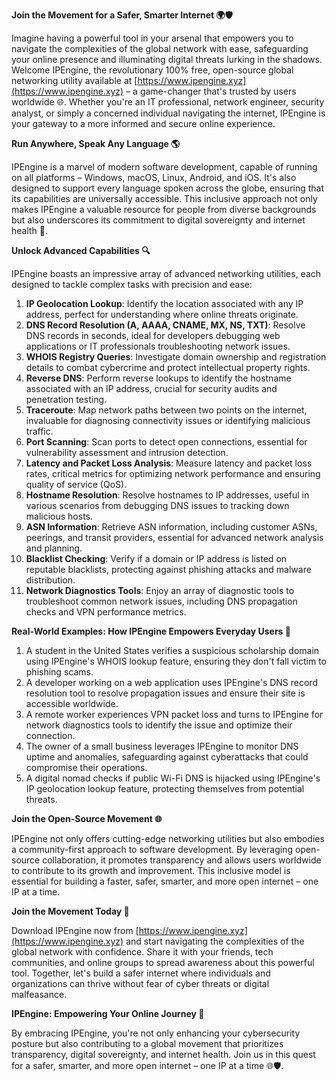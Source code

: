 **Join the Movement for a Safer, Smarter Internet 🌍🛡️**

Imagine having a powerful tool in your arsenal that empowers you to navigate the complexities of the global network with ease, safeguarding your online presence and illuminating digital threats lurking in the shadows. Welcome IPEngine, the revolutionary 100% free, open-source global networking utility available at [https://www.ipengine.xyz](https://www.ipengine.xyz) – a game-changer that's trusted by users worldwide 🌐. Whether you're an IT professional, network engineer, security analyst, or simply a concerned individual navigating the internet, IPEngine is your gateway to a more informed and secure online experience.

**Run Anywhere, Speak Any Language 🌎**

IPEngine is a marvel of modern software development, capable of running on all platforms – Windows, macOS, Linux, Android, and iOS. It's also designed to support every language spoken across the globe, ensuring that its capabilities are universally accessible. This inclusive approach not only makes IPEngine a valuable resource for people from diverse backgrounds but also underscores its commitment to digital sovereignty and internet health 📡.

**Unlock Advanced Capabilities 🔍**

IPEngine boasts an impressive array of advanced networking utilities, each designed to tackle complex tasks with precision and ease:

1. **IP Geolocation Lookup**: Identify the location associated with any IP address, perfect for understanding where online threats originate.
2. **DNS Record Resolution (A, AAAA, CNAME, MX, NS, TXT)**: Resolve DNS records in seconds, ideal for developers debugging web applications or IT professionals troubleshooting network issues.
3. **WHOIS Registry Queries**: Investigate domain ownership and registration details to combat cybercrime and protect intellectual property rights.
4. **Reverse DNS**: Perform reverse lookups to identify the hostname associated with an IP address, crucial for security audits and penetration testing.
5. **Traceroute**: Map network paths between two points on the internet, invaluable for diagnosing connectivity issues or identifying malicious traffic.
6. **Port Scanning**: Scan ports to detect open connections, essential for vulnerability assessment and intrusion detection.
7. **Latency and Packet Loss Analysis**: Measure latency and packet loss rates, critical metrics for optimizing network performance and ensuring quality of service (QoS).
8. **Hostname Resolution**: Resolve hostnames to IP addresses, useful in various scenarios from debugging DNS issues to tracking down malicious hosts.
9. **ASN Information**: Retrieve ASN information, including customer ASNs, peerings, and transit providers, essential for advanced network analysis and planning.
10. **Blacklist Checking**: Verify if a domain or IP address is listed on reputable blacklists, protecting against phishing attacks and malware distribution.
11. **Network Diagnostics Tools**: Enjoy an array of diagnostic tools to troubleshoot common network issues, including DNS propagation checks and VPN performance metrics.

**Real-World Examples: How IPEngine Empowers Everyday Users 🚀**

1. A student in the United States verifies a suspicious scholarship domain using IPEngine's WHOIS lookup feature, ensuring they don't fall victim to phishing scams.
2. A developer working on a web application uses IPEngine's DNS record resolution tool to resolve propagation issues and ensure their site is accessible worldwide.
3. A remote worker experiences VPN packet loss and turns to IPEngine for network diagnostics tools to identify the issue and optimize their connection.
4. The owner of a small business leverages IPEngine to monitor DNS uptime and anomalies, safeguarding against cyberattacks that could compromise their operations.
5. A digital nomad checks if public Wi-Fi DNS is hijacked using IPEngine's IP geolocation lookup feature, protecting themselves from potential threats.

**Join the Open-Source Movement 🌐**

IPEngine not only offers cutting-edge networking utilities but also embodies a community-first approach to software development. By leveraging open-source collaboration, it promotes transparency and allows users worldwide to contribute to its growth and improvement. This inclusive model is essential for building a faster, safer, smarter, and more open internet – one IP at a time.

**Join the Movement Today 🔑**

Download IPEngine now from [https://www.ipengine.xyz](https://www.ipengine.xyz) and start navigating the complexities of the global network with confidence. Share it with your friends, tech communities, and online groups to spread awareness about this powerful tool. Together, let's build a safer internet where individuals and organizations can thrive without fear of cyber threats or digital malfeasance.

**IPEngine: Empowering Your Online Journey 🚀**

By embracing IPEngine, you're not only enhancing your cybersecurity posture but also contributing to a global movement that prioritizes transparency, digital sovereignty, and internet health. Join us in this quest for a safer, smarter, and more open internet – one IP at a time 🌐🛡️.